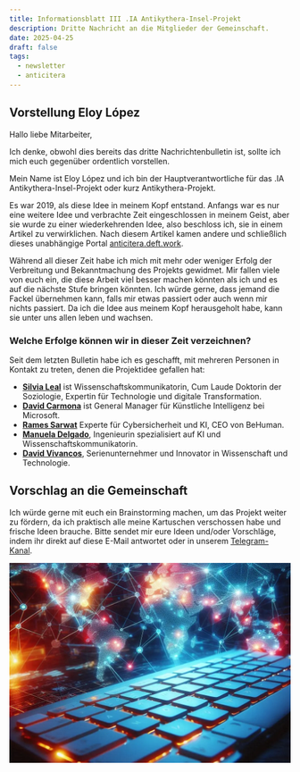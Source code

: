 ```yaml
---
title: Informationsblatt III .IA Antikythera-Insel-Projekt
description: Dritte Nachricht an die Mitglieder der Gemeinschaft.
date: 2025-04-25
draft: false
tags:
  - newsletter
  - anticitera
---
```


## Vorstellung Eloy López

Hallo liebe Mitarbeiter,

Ich denke, obwohl dies bereits das dritte Nachrichtenbulletin ist, sollte ich mich euch gegenüber ordentlich vorstellen.

Mein Name ist Eloy López und ich bin der Hauptverantwortliche für das .IA Antikythera-Insel-Projekt oder kurz Antikythera-Projekt.

Es war 2019, als diese Idee in meinem Kopf entstand. Anfangs war es nur eine weitere Idee und verbrachte Zeit eingeschlossen in meinem Geist, aber sie wurde zu einer wiederkehrenden Idee, also beschloss ich, sie in einem Artikel zu verwirklichen. Nach diesem Artikel kamen andere und schließlich dieses unabhängige Portal [anticitera.deft.work](https://anticitera.deft.work).

Während all dieser Zeit habe ich mich mit mehr oder weniger Erfolg der Verbreitung und Bekanntmachung des Projekts gewidmet. Mir fallen viele von euch ein, die diese Arbeit viel besser machen könnten als ich und es auf die nächste Stufe bringen könnten. Ich würde gerne, dass jemand die Fackel übernehmen kann, falls mir etwas passiert oder auch wenn mir nichts passiert. Da ich die Idee aus meinem Kopf herausgeholt habe, kann sie unter uns allen leben und wachsen.

### Welche Erfolge können wir in dieser Zeit verzeichnen?

Seit dem letzten Bulletin habe ich es geschafft, mit mehreren Personen in Kontakt zu treten, denen die Projektidee gefallen hat:

- [**Silvia Leal**](https://silvialeal.es/) ist Wissenschaftskommunikatorin, Cum Laude Doktorin der Soziologie, Expertin für Technologie und digitale Transformation.
- [**David Carmona**](https://www.linkedin.com/in/david-carmona/) ist General Manager für Künstliche Intelligenz bei Microsoft.
- [**Rames Sarwat**](https://www.linkedin.com/in/rames) Experte für Cybersicherheit und KI, CEO von BeHuman.
- [**Manuela Delgado**](https://www.linkedin.com/in/manuela-delgado-cruz/), Ingenieurin spezialisiert auf KI und Wissenschaftskommunikatorin.
- [**David Vivancos**](https://vivancos.com/), Serienunternehmer und Innovator in Wissenschaft und Technologie.

## Vorschlag an die Gemeinschaft

Ich würde gerne mit euch ein Brainstorming machen, um das Projekt weiter zu fördern, da ich praktisch alle meine Kartuschen verschossen habe und frische Ideen brauche. Bitte sendet mir eure Ideen und/oder Vorschläge, indem ihr direkt auf diese E-Mail antwortet oder in unserem [Telegram-Kanal](https://t.me/+oAeZGMsePDg2ZDI0).

<a href="https://anticitera.deft.work">
  <img src="/img/TecladoyPaises.webp" alt="Eine rot beleuchtete Computertastatur mit einer Weltkarte im Hintergrund, die miteinander verbundene farbige Knotenpunkte zeigt.">
</a>